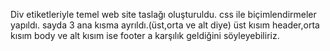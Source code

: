 Div etiketleriyle temel web site taslağı oluşturuldu.
css ile biçimlendirmeler yapıldı.
sayda 3 ana kısma ayrıldı.(üst,orta ve alt diye)
üst kısım header,orta kısım body ve alt kısım ise footer a karşılık geldiğini söyleyebiliriz.
